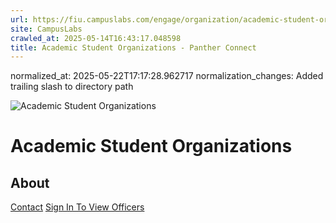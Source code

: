 ```yaml
---
url: https://fiu.campuslabs.com/engage/organization/academic-student-organizations/
site: CampusLabs
crawled_at: 2025-05-14T16:43:17.048598
title: Academic Student Organizations - Panther Connect
---
```

normalized_at: 2025-05-22T17:17:28.962717
normalization_changes: Added trailing slash to directory path

![Academic Student Organizations](https://se-images.campuslabs.com/clink/images/aeef220d-e986-4c0d-8708-94abc157b08e25e264c8-bc9f-46c9-b7f8-e54b65df2a54.png?preset=med-sq)
# Academic Student Organizations
## About
[Contact](https://fiu.campuslabs.com/engage/organization/academic-student-organizations/contact)
[Sign In To View Officers](https://fiu.campuslabs.com/engage/account/login?returnUrl=/engage/organization/academic-student-organizations)

